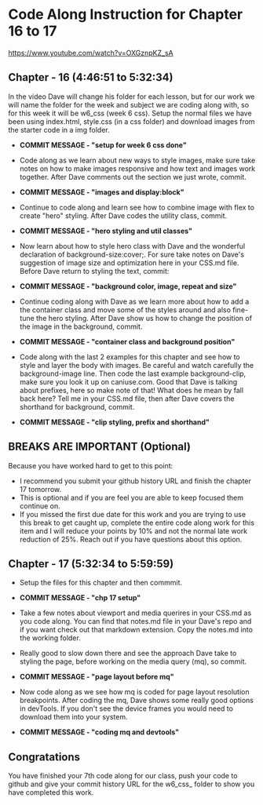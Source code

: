 # Code Along Instruction for Chapter 16 to 17
https://www.youtube.com/watch?v=OXGznpKZ_sA


## Chapter - 16 (4:46:51 to 5:32:34)

In the video Dave will change his folder for each lesson, but for our work we will name the folder for the week and subject we are coding along with, so for this week it will be w6_css (week 6 css). Setup the normal files we have been using index.html, style.css (in a css folder) and download images from the starter code in a img folder.  

* **COMMIT MESSAGE - "setup for week 6 css done"**

* Code along as we learn about new ways to style images, make sure take notes on how to make images responsive and how text and images work together.  After Dave comments out the section we just wrote, commit.

* **COMMIT MESSAGE - "images and display:block"**

* Continue to code along and learn see how to combine image with flex to create "hero" styling.  After Dave codes the utility class, commit.


* **COMMIT MESSAGE - "hero styling and util classes"**

* Now learn about how to style hero class with Dave and the wonderful declaration of background-size:cover;. For sure take notes on Dave's suggestion of image size and optimization here in your CSS.md file. Before Dave return to styling the text, commit:


* **COMMIT MESSAGE - "background color, image, repeat and size"**

* Continue coding along with Dave as we learn more about how to add a the container class and move some of the styles around and also fine-tune the hero styling. After Dave show us how to change the position of the image in the background, commit. 

* **COMMIT MESSAGE - "container class and background position"**

* Code along with the last 2 examples for this chapter and see how to style and layer the body with images.  Be careful and watch carefully the background-image line.  Then code the last example background-clip, make sure you look it up on caniuse.com. Good that Dave is talking about prefixes, here so make note of that!  What does he mean by fall back here?  Tell me in your CSS.md file, then after Dave covers the shorthand for background, commit.

* **COMMIT MESSAGE - "clip styling, prefix and shorthand"**

## BREAKS ARE IMPORTANT (Optional)

Because you have worked hard to get to this point:
* I recommend you submit your github history URL and finish the  chapter 17 tomorrow.  
* This is optional and if you are feel you are able to keep focused them continue on.  
* If you missed the first due date for this work and you are trying to use this break to get caught up, complete the entire code along work for this item and I will reduce your points by 10% and not the normal late work reduction of 25%. Reach out if you have questions about this option. 


## Chapter - 17 (5:32:34 to 5:59:59)

* Setup the files for this chapter and then commmit.


* **COMMIT MESSAGE - "chp 17 setup"**


* Take a few notes about viewport and media querires in your CSS.md as you code along.  You can find that notes.md file in your Dave's repo and if you want check out that markdown extension. Copy the notes.md into the working folder.


* Really good to slow down there and see the approach Dave take to styling the page, before working on the media query (mq), so commit.

* **COMMIT MESSAGE - "page layout before mq"**

* Now code along as we see how mq is coded for page layout resolution breakpoints. After coding the mq, Dave shows some really good options in devTools.  If you don't see the device frames you would need to download them into your system.  

* **COMMIT MESSAGE - "coding mq and devtools"**

## Congratations
You have finished your 7th code along for our class, push your code to github and give your commit history URL for the w6_css_ folder to show you have completed this work. 